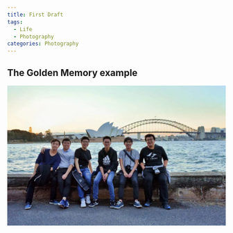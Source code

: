 ```yaml
---
title: First Draft
tags:
  - Life
  - Photography
categories: Photography
---
```


## The Golden Memory example

![gold](hello-world/gold.jpeg)
